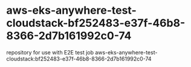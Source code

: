 # aws-eks-anywhere-test-cloudstack-bf252483-e37f-46b8-8366-2d7b161992c0-74
repository for use with E2E test job aws-eks-anywhere-test-cloudstack:bf252483-e37f-46b8-8366-2d7b161992c0-74
